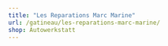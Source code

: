 ```yaml
---
title: "Les Reparations Marc Marine"
url: /gatineau/les-reparations-marc-marine/
shop: Autowerkstatt
---
```

